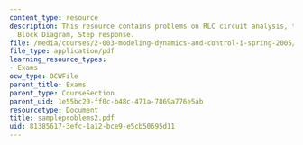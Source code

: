 ```yaml
---
content_type: resource
description: This resource contains problems on RLC circuit analysis, transfer function,
  Block Diagram, Step response.
file: /media/courses/2-003-modeling-dynamics-and-control-i-spring-2005/813856173efc1a12bce9e5cb50695d11_sampleproblems2.pdf
file_type: application/pdf
learning_resource_types:
- Exams
ocw_type: OCWFile
parent_title: Exams
parent_type: CourseSection
parent_uid: 1e55bc20-ff0c-b48c-471a-7869a776e5ab
resourcetype: Document
title: sampleproblems2.pdf
uid: 81385617-3efc-1a12-bce9-e5cb50695d11
---
```

